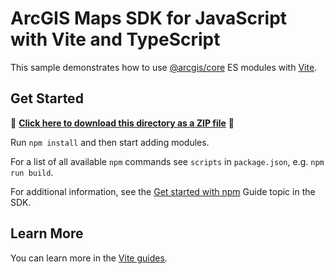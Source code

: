 # ArcGIS Maps SDK for JavaScript with Vite and TypeScript

This sample demonstrates how to use [@arcgis/core](https://www.npmjs.com/package/@arcgis/core) ES modules with [Vite](https://vitejs.dev/).

## Get Started

📁 **[Click here to download this directory as a ZIP file](https://github.com/Esri/jsapi-resources/blob/main/zips/core-sample-jsapi-vite-ts.zip)** 📁

Run `npm install` and then start adding modules.

For a list of all available `npm` commands see `scripts` in `package.json`, e.g. `npm run build`.

For additional information, see the [Get started with npm](https://developers.arcgis.com/javascript/latest/get-started-npm/#api) Guide topic in the SDK.

## Learn More

You can learn more in the [Vite guides](https://vitejs.dev/guide/).

